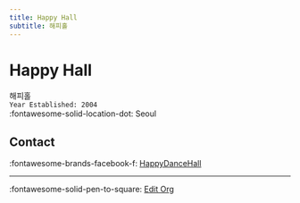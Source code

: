 ```yaml
---
title: Happy Hall 
subtitle: 해피홀
---
```


# Happy Hall 

해피홀  
`Year Established: 2004`  
:fontawesome-solid-location-dot: Seoul  


## Contact

:fontawesome-brands-facebook-f: [HappyDanceHall](https://www.facebook.com/HappyDanceHall)  

---

:fontawesome-solid-pen-to-square: [Edit Org](https://github.com/swingdance/orgs/issues/new?assignees=&labels=update+org&projects=&template=03-update_entity.yml&title=Update%20Org%3A%20ko_KR%20%E2%80%A2%20Happy%20Hall%C2%A0&region=ko_KR&id=happy-hall&name=Happy%20Hall%C2%A0)
